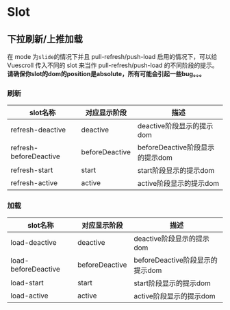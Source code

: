 # Slot

## 下拉刷新/上推加载

在 mode 为`slide`的情况下并且 pull-refresh/push-load 启用的情况下，可以给 Vuescroll 传入不同的 slot 来当作 pull-refresh/push-load 的不同阶段的提示。**请确保你slot的dom的position是absolute，所有可能会引起一些bug。。。**

### 刷新

| slot名称 | 对应显示阶段     | 描述       |
| ---- | -------- | ---------- |
| refresh-deactive | deactive | deactive阶段显示的提示dom
| refresh-beforeDeactive | beforeDeactive | beforeDeactive阶段显示的提示dom
| refresh-start | start | start阶段显示的提示dom
| refresh-active | active | active阶段显示的提示dom

### 加载

| slot名称 | 对应显示阶段     | 描述       |
| ---- | -------- | ---------- |
| load-deactive | deactive | deactive阶段显示的提示dom
| load-beforeDeactive | beforeDeactive | beforeDeactive阶段显示的提示dom
| load-start | start | start阶段显示的提示dom
| load-active | active | active阶段显示的提示dom